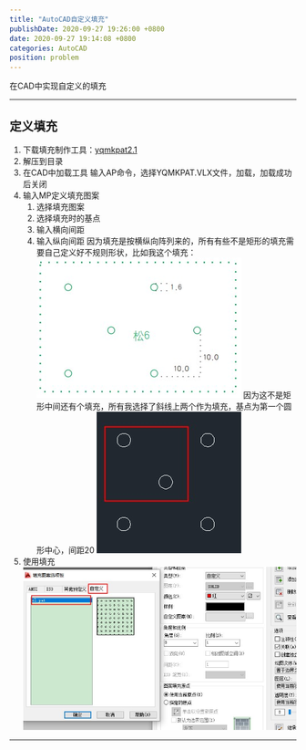 ```yaml
---
title: "AutoCAD自定义填充"
publishDate: 2020-09-27 19:26:00 +0800
date: 2020-09-27 19:14:08 +0800
categories: AutoCAD
position: problem
---
```


在CAD中实现自定义的填充

---

<div id="toc"></div>

## 定义填充

1. 下载填充制作工具：<a href="/static/posts/填充制作yqmkpat2.1.7z" target="_blank">yqmkpat2.1</a>
2. 解压到目录
3. 在CAD中加载工具
输入AP命令，选择YQMKPAT.VLX文件，加载，加载成功后关闭
4. 输入MP定义填充图案
   1. 选择填充图案
   2. 选择填充时的基点
   3. 输入横向间距
   4. 输入纵向间距
因为填充是按横纵向阵列来的，所有有些不是矩形的填充需要自己定义好不规则形状，比如我这个填充：
![填充](/static/posts/2020/2020-09-27-AutoCAD自定义填充-01.jpg)
因为这不是矩形中间还有个填充，所有我选择了斜线上两个作为填充，基点为第一个圆形中心，间距20
![填充](/static/posts/2020/2020-09-27-AutoCAD自定义填充-02.jpg)
5. 使用填充
![填充](/static/posts/2020/2020-09-27-AutoCAD自定义填充-03.jpg)
---
